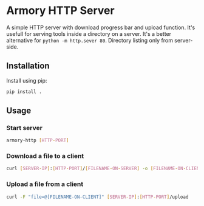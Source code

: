 # Armory HTTP Server

A simple HTTP server with download progress bar and upload function. It's usefull for serving tools inside a directory on a server. It's a better alternative for `python -m http.sever 80`. Directory listing only from server-side.

## Installation

Install using pip:

```bash
pip install .
```

## Usage

### Start server

```bash
armory-http [HTTP-PORT]
```

### Download a file to a client

```bash
curl [SERVER-IP]:[HTTP-PORT]/[FILENAME-ON-SERVER] -o [FILENAME-ON-CLIENT]
```

### Upload a file from a client

```bash
curl -F "file=@[FILENAME-ON-CLIENT]" [SERVER-IP]:[HTTP-PORT]/upload
```

